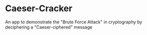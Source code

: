 # Caeser-Cracker
An app to demonstrate the "Brute Force Attack" in cryptography by deciphering a "Caeser-ciphered"  message
